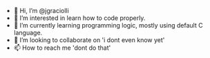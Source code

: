 - 👋 Hi, I’m @jgraciolli
- 👀 I’m interested in learn how to code properly.
- 🌱 I’m currently learning programming logic, mostly using default C language.
- 💞️ I’m looking to collaborate on 'i dont even know yet'
- 📫 How to reach me 'dont do that'

<!---
jgraciolli/jgraciolli is a ✨ special ✨ repository because its `README.md` (this file) appears on your GitHub profile.
You can click the Preview link to take a look at your changes.
--->
